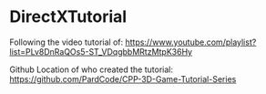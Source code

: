 # DirectXTutorial
Following the video tutorial of: https://www.youtube.com/playlist?list=PLv8DnRaQOs5-ST_VDqgbbMRtzMtpK36Hy

Github Location of who created the tutorial: https://github.com/PardCode/CPP-3D-Game-Tutorial-Series
